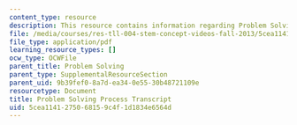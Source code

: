 ```yaml
---
content_type: resource
description: This resource contains information regarding Problem Solving Process.
file: /media/courses/res-tll-004-stem-concept-videos-fall-2013/5cea1141275068159c4f1d1834e6564d_MITRES_TLL-004F13_ProbSolv.pdf
file_type: application/pdf
learning_resource_types: []
ocw_type: OCWFile
parent_title: Problem Solving
parent_type: SupplementalResourceSection
parent_uid: 9b39fef0-8a7d-ea34-0e55-30b48721109e
resourcetype: Document
title: Problem Solving Process Transcript
uid: 5cea1141-2750-6815-9c4f-1d1834e6564d
---
```


